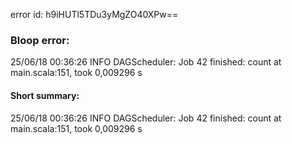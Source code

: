 error id: h9iHUTl5TDu3yMgZO40XPw==
### Bloop error:

25/06/18 00:36:26 INFO DAGScheduler: Job 42 finished: count at main.scala:151, took 0,009296 s
#### Short summary: 

25/06/18 00:36:26 INFO DAGScheduler: Job 42 finished: count at main.scala:151, took 0,009296 s